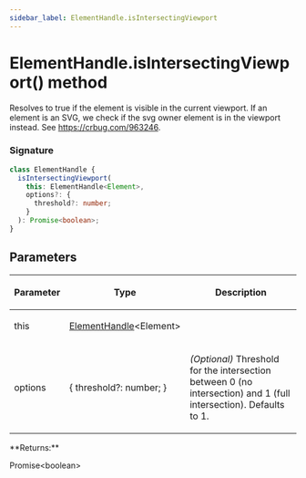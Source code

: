 ```yaml
---
sidebar_label: ElementHandle.isIntersectingViewport
---
```


# ElementHandle.isIntersectingViewport() method

Resolves to true if the element is visible in the current viewport. If an element is an SVG, we check if the svg owner element is in the viewport instead. See https://crbug.com/963246.

### Signature

```typescript
class ElementHandle {
  isIntersectingViewport(
    this: ElementHandle<Element>,
    options?: {
      threshold?: number;
    }
  ): Promise<boolean>;
}
```

## Parameters

<table><thead><tr><th>

Parameter

</th><th>

Type

</th><th>

Description

</th></tr></thead>
<tbody><tr><td>

this

</td><td>

[ElementHandle](./puppeteer.elementhandle.md)&lt;Element&gt;

</td><td>

</td></tr>
<tr><td>

options

</td><td>

&#123; threshold?: number; &#125;

</td><td>

_(Optional)_ Threshold for the intersection between 0 (no intersection) and 1 (full intersection). Defaults to 1.

</td></tr>
</tbody></table>
**Returns:**

Promise&lt;boolean&gt;
